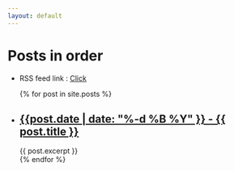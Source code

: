 ```yaml
---
layout: default
---
```

# Posts in order
- RSS feed link : [Click](https://subhadityamukherjee.github.io/feed.xml)
<ul>
  {% for post in site.posts %}
    <li>
      <h2><a href="{{ post.url }}">{{post.date | date: "%-d %B %Y" }} - {{ post.title }}</a></h2>
	{{ post.excerpt }}
    </li>
  {% endfor %}
</ul>
